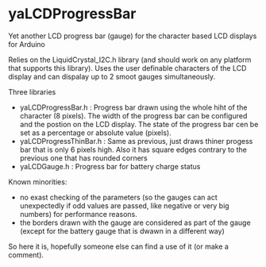 # yaLCDProgressBar

Yet another LCD progress bar (gauge) for the character based LCD displays for Arduino

Relies on the LiquidCrystal_I2C.h library (and should work on any platform that supports this library). Uses the user definable characters of the LCD display and can dispalay up to 2 smoot gauges simultaneously.

Three libraries 
- yaLCDProgressBar.h : Progress bar drawn using the whole hiht of the character (8 pixels). The width of the progress bar can be configured and the postion on the LCD display. The state of the progress bar cen be set as a percentage or absolute value (pixels).
- yaLCDProgressThinBar.h : Same as previous, just draws thiner progess bar that is only 6 pixels high. Also it has square edges contrary to the previous one that has rounded corners
- yaLCDGauge.h : Progress bar for battery charge status


Known minorities:
- no exast checking of the parameters (so the gauges can act unexpectedly if odd values are passed, like negative or very big numbers) for performance reasons.
- the borders drawn with the gauge are considered as part of the gauge (except for the battery gauge that is dwawn in a different way) 

So here it is, hopefully someone else can find a use of it (or make a comment).
